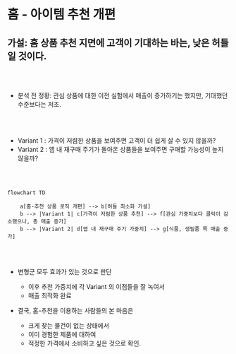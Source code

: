 # 홈 - 아이템 추천 개편

## 가설: 홈 상품 추천 지면에 고객이 기대하는 바는, 낮은 허들일 것이다.

<br><br>

* 분석 전 정황: 관심 상품에 대한 이전 실험에서 매출이 증가하기는 했지만, 기대했던 수준보다는 저조.

<br><br>
  
* Variant 1 : 가격이 저렴한 상품을 보여주면 고객이 더 쉽게 살 수 있지 않을까?
* Variant 2 : 앱 내 재구매 주기가 돌아온 상품들을 보여주면 구매할 가능성이 높지 않을까?

<br><br>

```mermaid
flowchart TD

    a[홈-추천 상품 로직 개편] --> b[허들 최소화 가설]
    b --> |Variant 1| c[가격이 저럼한 상품 추천] --> f[관심 가중치보다 클릭이 감소했으나, 총 매출 증가]
    b --> |Variant 2| d[앱 내 재구매 주기 가중치] --> g[식품, 생필품 쪽 매출 증가]

```
<br><br>

* 변형군 모두 효과가 있는 것으로 판단
  * 이후 추천 가중치에 각 Variant 의 이점들을 잘 녹여서
  * 매출 최적화 완료

* 결국, 홈-추천을 이용하는 사람들의 본 마음은
  * 크게 찾는 물건이 없는 상태에서
  * 이미 경험한 제품에 대하여
  * 적정한 가격에서 소비하고 싶은 것으로 확인.
